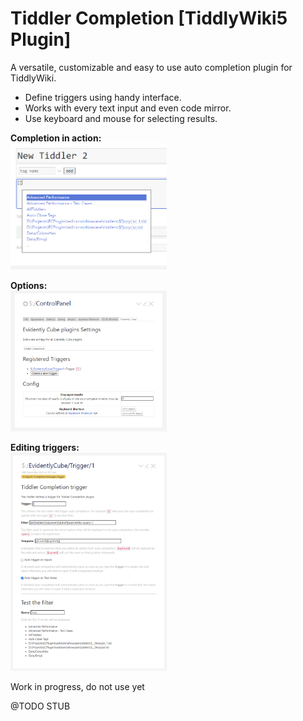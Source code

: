 # Tiddler Completion [TiddlyWiki5 Plugin]

A versatile, customizable and easy to use auto completion plugin for TiddlyWiki.

 * Define triggers using handy interface.
 * Works with every text input and even code mirror.
 * Use keyboard and mouse for selecting results.

**Completion in action:**<br>
<a href="images/completion.png?raw=true">
<img src="images/completion.png?raw=true" width="250">
</a>

**Options:**<br>
<a href="images/settings.png?raw=true">
<img src="images/settings.png?raw=true" width="250">
</a>

**Editing triggers:**<br>
<a href="images/trigger.png?raw=true">
<img src="images/trigger.png?raw=true" width="250">
</a>

Work in progress, do not use yet

@TODO STUB